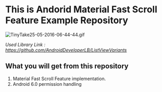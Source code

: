 # This is Andorid Material Fast Scroll Feature Example Repository #

![TinyTake25-05-2016-06-44-44.gif](https://bitbucket.org/repo/aMkdBd/images/2262533032-TinyTake25-05-2016-06-44-44.gif)

*Used Library Link : https://github.com/AndroidDeveloperLB/ListViewVariants*

## What you will get from this repository ##
1. Material Fast Scroll Feature implementation.
2. Android 6.0 permission handling